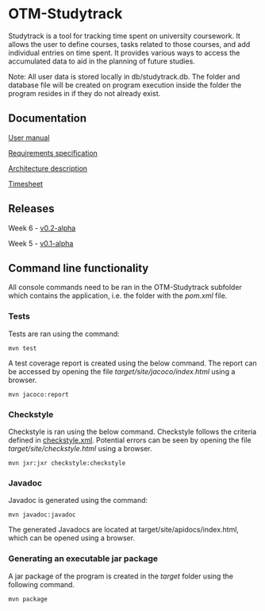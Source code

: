 ﻿# OTM-Studytrack

Studytrack is a tool for tracking time spent on university coursework. It allows the user to define courses, tasks related to those courses, and add individual entries on time spent. It provides various ways to access the accumulated data to aid in the planning of future studies.

Note: All user data is stored locally in db/studytrack.db. The folder and database file will be created on program execution inside the folder the program resides in if they do not already exist.

## Documentation

[User manual](https://github.com/elucca/OTM-Studytrack/blob/master/documentation/manual.md)

[Requirements specification](https://github.com/elucca/OTM-Studytrack/blob/master/documentation/software%20requirements%20specification.md)

[Architecture description](https://github.com/elucca/OTM-Studytrack/blob/master/documentation/architecture.md)

[Timesheet](https://github.com/elucca/OTM-Studytrack/blob/master/documentation/timesheet.md)

## Releases

Week 6 - [v0.2-alpha](https://github.com/elucca/OTM-Studytrack/releases/tag/week6)

Week 5 - [v0.1-alpha](https://github.com/elucca/OTM-Studytrack/releases/tag/week5)

## Command line functionality

All console commands need to be ran in the OTM-Studytrack subfolder which contains the application, i.e. the folder with the _pom.xml_ file.

### Tests

Tests are ran using the command:
```
mvn test
```

A test coverage report is created using the below command. The report can be accessed by opening the file _target/site/jacoco/index.html_ using a browser.
```
mvn jacoco:report
```

### Checkstyle

Checkstyle is ran using the below command. Checkstyle follows the criteria defined in [checkstyle.xml](https://github.com/elucca/OTM-Studytrack/blob/master/OTM-Studytrack/checkstyle.xml). Potential errors can be seen by opening the file _target/site/checkstyle.html_ using a browser.
```
mvn jxr:jxr checkstyle:checkstyle
```

### Javadoc

Javadoc is generated using the command:
```
mvn javadoc:javadoc
```
The generated Javadocs are located at target/site/apidocs/index.html, which can be opened using a browser.

### Generating an executable jar package

A jar package of the program is created in the _target_ folder using the following command.
```
mvn package
```

